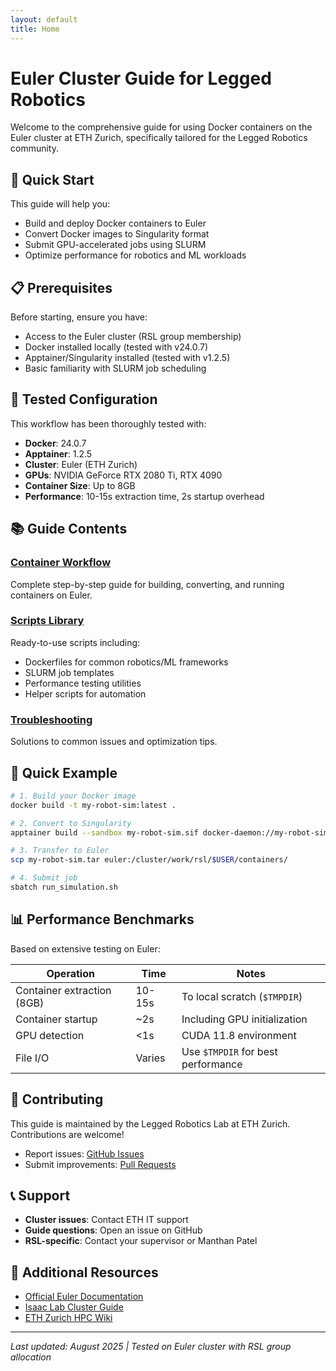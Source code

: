```yaml
---
layout: default
title: Home
---
```


# Euler Cluster Guide for Legged Robotics

Welcome to the comprehensive guide for using Docker containers on the Euler cluster at ETH Zurich, specifically tailored for the Legged Robotics community.

## 🚀 Quick Start

This guide will help you:
- Build and deploy Docker containers to Euler
- Convert Docker images to Singularity format
- Submit GPU-accelerated jobs using SLURM
- Optimize performance for robotics and ML workloads

## 📋 Prerequisites

Before starting, ensure you have:
- Access to the Euler cluster (RSL group membership)
- Docker installed locally (tested with v24.0.7)
- Apptainer/Singularity installed (tested with v1.2.5)
- Basic familiarity with SLURM job scheduling

## 🔧 Tested Configuration

This workflow has been thoroughly tested with:
- **Docker**: 24.0.7
- **Apptainer**: 1.2.5
- **Cluster**: Euler (ETH Zurich)
- **GPUs**: NVIDIA GeForce RTX 2080 Ti, RTX 4090
- **Container Size**: Up to 8GB
- **Performance**: 10-15s extraction time, 2s startup overhead

## 📚 Guide Contents

### [Container Workflow](container-workflow.html)
Complete step-by-step guide for building, converting, and running containers on Euler.

### [Scripts Library](scripts/)
Ready-to-use scripts including:
- Dockerfiles for common robotics/ML frameworks
- SLURM job templates
- Performance testing utilities
- Helper scripts for automation

### [Troubleshooting](troubleshooting.html)
Solutions to common issues and optimization tips.

## 🏃 Quick Example

```bash
# 1. Build your Docker image
docker build -t my-robot-sim:latest .

# 2. Convert to Singularity
apptainer build --sandbox my-robot-sim.sif docker-daemon://my-robot-sim:latest

# 3. Transfer to Euler
scp my-robot-sim.tar euler:/cluster/work/rsl/$USER/containers/

# 4. Submit job
sbatch run_simulation.sh
```

## 📊 Performance Benchmarks

Based on extensive testing on Euler:

| Operation | Time | Notes |
|-----------|------|-------|
| Container extraction (8GB) | 10-15s | To local scratch (`$TMPDIR`) |
| Container startup | ~2s | Including GPU initialization |
| GPU detection | <1s | CUDA 11.8 environment |
| File I/O | Varies | Use `$TMPDIR` for best performance |

## 🤝 Contributing

This guide is maintained by the Legged Robotics Lab at ETH Zurich. Contributions are welcome!

- Report issues: [GitHub Issues](https://github.com/leggedrobotics/euler-cluster-guide/issues)
- Submit improvements: [Pull Requests](https://github.com/leggedrobotics/euler-cluster-guide/pulls)

## 📞 Support

- **Cluster issues**: Contact ETH IT support
- **Guide questions**: Open an issue on GitHub
- **RSL-specific**: Contact your supervisor or Manthan Patel

## 🔗 Additional Resources

- [Official Euler Documentation](https://scicomp.ethz.ch/wiki/Euler)
- [Isaac Lab Cluster Guide](https://isaac-sim.github.io/IsaacLab/main/source/deployment/cluster.html)
- [ETH Zurich HPC Wiki](https://scicomp.ethz.ch/wiki)

---

*Last updated: August 2025 | Tested on Euler cluster with RSL group allocation*